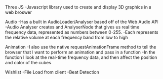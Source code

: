 Three JS
  -Javascript library used to create and display 3D graphics in a web broswer

Audio
  -Has a built in AudioLoader/Analyser based off of the Web Audio API
  -Audio Analyser creates and AnalyserNode that gives us real time frequency
  data, represented as numbers between 0-255.
    -Each represents the relative volume at each frequency band from low to high

Animation
  -I also use the native requestAnimationFrame method to tell the browser that I
  want to perform an animation and pass in a function
  -In the function I look at the real-time frequency data, and then affect the
  position and color of the cubes

Wishlist
  -File Load from client
  -Beat Detection
